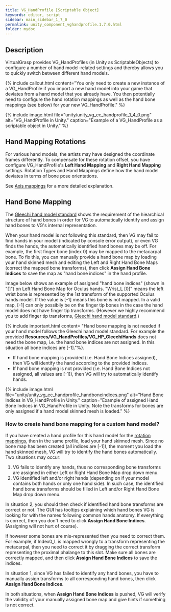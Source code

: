 ```yaml
---
title: VG_HandProfile [Scriptable Object]
keywords: editor, script
sidebar: main_sidebar_1_7_0
permalink: unity_component_vghandprofile.1.7.0.html
folder: mydoc
---
```


## Description

VirtualGrasp provides VG_HandProfiles (in Unity as ScriptableObjects) to configure a number of hand model-related settings and thereby allows you to quickly switch between different hand models.

{% include callout.html content="You only need to create a new instance of a VG_HandProfile if you import a new hand model into your game that deviates from a hand model that you already have. You then potentially need to configure the hand rotation mappings as well as the hand bone mappings (see below) for your new VG_HandProfile." %}

{% include image.html file="unity/unity_vg_ec_handprofile_1_4_0.png" alt="VG_HandProfile in Unity." caption="Example of a VG_HandProfile as a scriptable object in Unity." %}

## Hand Mapping Rotations

For various hand models, the artists may have designed the coordinate frames differently. To compensate for these rotation offset, you have configure VG_HandProfile's **Left Hand Mapping** and **Right Hand Mapping** settings. Rotation Types and Hand Mappings define how the hand model deviates in terms of bone pose orientations. 

See [Axis mappings](axis_mappings.1.7.0.html) for a more detailed explanation.

## Hand Bone Mapping

The [Gleechi hand model standard](avatars.1.7.0.html#hand-model-standard) shows the requirement of the hiearchical structure of hand bones in order for VG to automatically identify and assign hand bones to VG's internal representation. 

When your hand model is not following this standard, then VG may fail to find hands in your model (indicated by console error output), or even VG finds the hands, the automatically identified hand bones may be off. For example, the first finger bone (index 0) may be mapped to the metacarpal bone. To fix this, you can manually provide a hand bone map by loading your hand skinned mesh and editing the Left and Right Hand Bone Maps (correct the mapped bone transforms), then click **Assign Hand Bone Indices** to save the map as "hand bone indices" in the hand profile. 

Image below shows an example of assigned "hand bone indices" (shown in "[]") on Left Hand Bone Map for Oculus hands. "Wrist_L [0]" means the left wrist bone is represented by the 1st transform of the supported Oculus hands model. If the value is [-1] means this bone is not mapped. In a valid map, [-1] can only possibily be on the finger tip bones in the case the hand model does not have finger tip transforms.  (However we highly recommend you to add finger tip transforms, [Gleechi hand model standard](avatars.1.7.0.html#hand-model-standard).)

{% include important.html content= "Hand bone mapping is not needed if your hand model follows the Gleechi hand model standard. For example the provided **Resources/VG_HandProfiles/VG_HP_GleechiHands** does not need the bone map, i.e. the hand bone indices are not assigned. In this situation all bone indices are [-1]."%}. 

* If hand bone mapping is provided (i.e. Hand Bone Indices assigned), then VG will identify the hand according to the provided indices. 
* If hand bone mapping is not provided (i.e. Hand Bone Indices not assigned, all values are [-1]), then VG will try to automatically identify hands. 

{% include image.html file="unity/unity_vg_ec_handprofile_handboneindices.png" alt="Hand Bone Indices in VG_HandProfile in Unity." caption="Example of assigned Hand Bone Indices in VG_HandProfile in Unity. Note the transforms for bones are only assigned if a hand model skinned mesh is loaded." %}

### How to create hand bone mapping for a custom hand model?

If you have created a hand profile for this hand model for the [rotation mappings](unity_component_vghandprofile.1.7.0.html#hand-mapping-rotations), then in the same profile, load your hand skinned mesh. Since no bone map has been created (all indices are [-1]), the moment you load the hand skinned mesh, VG will try to identify the hand bones automatically. Two situations may occur:
1. VG fails to identify any hands, thus no corresponding bone transforms are assigned in either Left or Right Hand Bone Map drop down menu. 
2. VG identified left and/or right hands (depending on if your model contains both hands or only one hand side). In such case, the identified hand bone transforms should be filled in Left and/or Right Hand Bone Map drop down menu.

In situation 2, you should then check if identified hand bone transforms are correct or not. The GUI has tooltips explaining which hand bones VG is looking for with the names following common hands anatomy. If everything is correct, then you don't need to click **Assign Hand Bone Indices**. (Assigning will not hurt of course).

If however some bones are mis-represented then you need to correct them. For example, if Index0_L is mapped wrongly to a transform representing the metacarpal, then you need to correct it by dragging the correct transform representing the proximal phalange to this slot. Make sure all bones are correctly mapped, and then click **Assign Hand Bone Indices** to save the indices. 

In situation 1, since VG has failed to identify any hand bones, you have to manually assign transforms to all corresponding hand bones, then click **Assign Hand Bone Indices**. 

In both situations, when **Assign Hand Bone Indices** is pushed, VG will verify the validity of your manually assigned bone map and give hints if something is not correct. 
